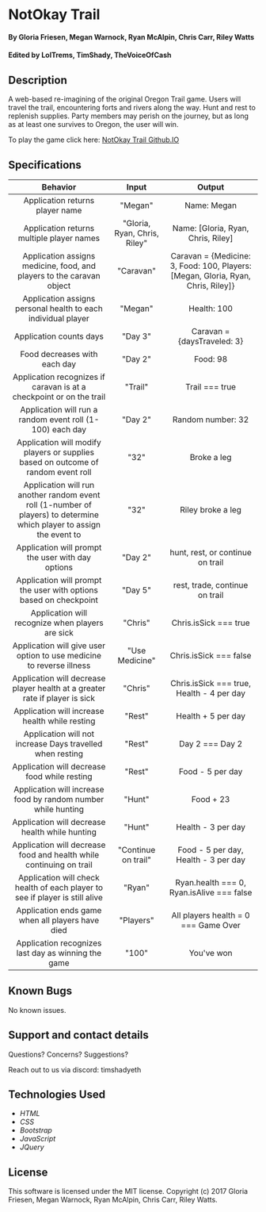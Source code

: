 # NotOkay Trail

#### By Gloria Friesen, Megan Warnock, Ryan McAlpin, Chris Carr, Riley Watts
#### Edited by LolTrems, TimShady, TheVoiceOfCash

## Description
A web-based re-imagining of the original Oregon Trail game. Users will travel the trail, encountering forts and rivers along the way. Hunt and rest to replenish supplies. Party members may perish on the journey, but as long as at least one survives to Oregon, the user will win.

To play the game click here: [NotOkay Trail Github.IO](https://timshadyeth.github.io/)

## Specifications

|Behavior|Input|Output|
|:---:|:---:|:---:|
|Application returns player name|"Megan"|Name: Megan|
|Application returns multiple player names|"Gloria, Ryan, Chris, Riley"|Name: [Gloria, Ryan, Chris, Riley]|
|Application assigns medicine, food, and players to the caravan object|"Caravan"|Caravan = {Medicine: 3, Food: 100, Players: [Megan, Gloria, Ryan, Chris, Riley]}|
|Application assigns personal health to each individual player|"Megan"|Health: 100|
|Application counts days|"Day 3"|Caravan = {daysTraveled: 3}|
|Food decreases with each day|"Day 2"|Food: 98|
|Application recognizes if caravan is at a checkpoint or on the trail|"Trail"|Trail === true|
|Application will run a random event roll (1-100) each day|"Day 2"|Random number: 32|
|Application will modify players or supplies based on outcome of random event roll|"32"|Broke a leg|
|Application will run another random event roll (1-number of players) to determine which player to assign the event to|"32"|Riley broke a leg|
|Application will prompt the user with day options|"Day 2"|hunt, rest, or continue on trail|
|Application will prompt the user with options based on checkpoint|"Day 5"|rest, trade, continue on trail|
|Application will recognize when players are sick|"Chris"|Chris.isSick === true|
|Application will give user option to use medicine to reverse illness|"Use Medicine"|Chris.isSick === false|
|Application will decrease player health at a greater rate if player is sick|"Chris"|Chris.isSick === true, Health - 4 per day|
|Application will increase health while resting|"Rest"|Health + 5 per day|
|Application will not increase Days travelled when resting|"Rest"|Day 2 === Day 2|
|Application will decrease food while resting|"Rest"|Food - 5 per day|
|Application will increase food by random number while hunting|"Hunt"|Food + 23|
|Application will decrease health while hunting|"Hunt"|Health - 3 per day|
|Application will decrease food and health while continuing on trail|"Continue on trail"|Food - 5 per day, Health - 3 per day|
|Application will check health of each player to see if player is still alive|"Ryan"|Ryan.health === 0, Ryan.isAlive === false|
|Application ends game when all players have died|"Players"|All players health = 0 === Game Over|
|Application recognizes last day as winning the game|"100"|You've won|

## Known Bugs
No known issues.

## Support and contact details
Questions? Concerns? Suggestions?

Reach out to us via discord: timshadyeth

## Technologies Used
* _HTML_
* _CSS_
* _Bootstrap_
* _JavaScript_
* _JQuery_

## License
This software is licensed under the MIT license.
Copyright (c) 2017 Gloria Friesen, Megan Warnock, Ryan McAlpin, Chris Carr, Riley Watts.
